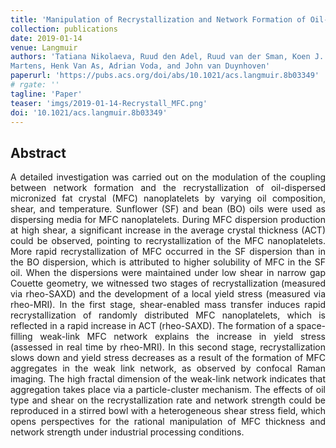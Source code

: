 ```yaml
---
title: 'Manipulation of Recrystallization and Network Formation of Oil-Dispersed Micronized Fat Crystals'
collection: publications
date: 2019-01-14
venue: Langmuir
authors: 'Tatiana Nikolaeva, Ruud den Adel, Ruud van der Sman, Koen J. A.
Martens, Henk Van As, Adrian Voda, and John van Duynhoven'
paperurl: 'https://pubs.acs.org/doi/abs/10.1021/acs.langmuir.8b03349'
# rgate: ''
tagline: 'Paper'
teaser: 'imgs/2019-01-14-Recrystall_MFC.png'
doi: '10.1021/acs.langmuir.8b03349'
---
```


<h2> Abstract </h2>
<p align= "justify">
A detailed investigation was carried out on the modulation of the coupling between network formation and the recrystallization of oil-dispersed micronized fat crystal (MFC) nanoplatelets by varying oil composition, shear, and temperature. Sunflower (SF) and bean (BO) oils were used as dispersing media for MFC nanoplatelets. During MFC dispersion production at high shear, a significant increase in the average crystal thickness (ACT) could be observed, pointing to recrystallization of the MFC nanoplatelets. More rapid recrystallization of MFC occurred in the SF dispersion than in the BO dispersion, which is attributed to higher solubility of MFC in the SF oil. When the dispersions were maintained under low shear in narrow gap Couette geometry, we witnessed two stages of recrystallization (measured via rheo-SAXD) and the development of a local yield stress (measured via rheo-MRI). In the first stage, shear-enabled mass transfer induces rapid recrystallization of randomly distributed MFC nanoplatelets, which is reflected in a rapid increase in ACT (rheo-SAXD). The formation of a space-filling weak-link MFC network explains the increase in yield stress (assessed in real time by rheo-MRI). In this second stage, recrystallization slows down and yield stress decreases as a result of the formation of MFC aggregates in the weak link network, as observed by confocal Raman imaging. The high fractal dimension of the weak-link network indicates that aggregation takes place via a particle-cluster mechanism. The effects of oil type and shear on the recrystallization rate and network strength could be reproduced in a stirred bowl with a heterogeneous shear stress field, which opens perspectives for the rational manipulation of MFC thickness and network strength under industrial processing conditions.
